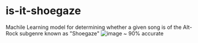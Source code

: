 # is-it-shoegaze
Machile Learning model for determining whether a given song is of the Alt-Rock subgenre known as "Shoegaze"
![image](https://user-images.githubusercontent.com/50224596/155488104-c2fc3f7b-4c51-42cb-b622-fafc9b54b143.png)
~ 90% accurate
